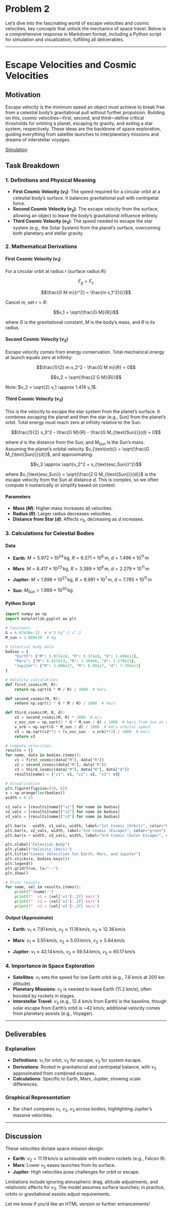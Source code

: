 # Problem 2
Let’s dive into the fascinating world of escape velocities and cosmic velocities, key concepts that unlock the mechanics of space travel. Below is a comprehensive response in Markdown format, including a Python script for simulation and visualization, fulfilling all deliverables.

---

# Escape Velocities and Cosmic Velocities

## Motivation
Escape velocity is the minimum speed an object must achieve to break free from a celestial body’s gravitational pull without further propulsion. Building on this, cosmic velocities—first, second, and third—define critical thresholds for orbiting a planet, escaping its gravity, and exiting a star system, respectively. These ideas are the backbone of space exploration, guiding everything from satellite launches to interplanetary missions and dreams of interstellar voyages.


[Simulation](Problem_2.html)


## Task Breakdown

### 1. Definitions and Physical Meaning

- **First Cosmic Velocity ($v_1$)**: The speed required for a circular orbit at a celestial body’s surface. It balances gravitational pull with centripetal force.
- **Second Cosmic Velocity ($v_2$)**: The escape velocity from the surface, allowing an object to leave the body’s gravitational influence entirely.
- **Third Cosmic Velocity ($v_3$)**: The speed needed to escape the star system (e.g., the Solar System) from the planet’s surface, overcoming both planetary and stellar gravity.

### 2. Mathematical Derivations

#### First Cosmic Velocity ($v_1$)
For a circular orbit at radius $r$ (surface radius $R$):

$$F_g = F_c$$

$$\frac{G M m}{r^2} = \frac{m v_1^2}{r}$$

Cancel $m$, set $r = R$:

$$v_1 = \sqrt{\frac{G M}{R}}$$

where $G$ is the gravitational constant, $M$ is the body’s mass, and $R$ is its radius.

#### Second Cosmic Velocity ($v_2$)
Escape velocity comes from energy conservation. Total mechanical energy at launch equals zero at infinity:

$$\frac{1}{2} m v_2^2 - \frac{G M m}{R} = 0$$

$$v_2 = \sqrt{\frac{2 G M}{R}}$$

Note: $v_2 = \sqrt{2} v_1 \approx 1.414 v_1$.

#### Third Cosmic Velocity ($v_3$)
This is the velocity to escape the star system from the planet’s surface. It combines escaping the planet and then the star (e.g., Sun) from the planet’s orbit. Total energy must reach zero at infinity relative to the Sun:

$$\frac{1}{2} v_3^2 - \frac{G M}{R} - \frac{G M_{\text{Sun}}}{d} = 0$$

where $d$ is the distance from the Sun, and $M_{\text{Sun}}$ is the Sun’s mass. Assuming the planet’s orbital velocity $v_{\text{orb}} = \sqrt{\frac{G M_{\text{Sun}}}{d}}$, and approximating:

$$v_3 \approx \sqrt{v_2^2 + v_{\text{esc,Sun}}^2}$$

where $v_{\text{esc,Sun}} = \sqrt{\frac{2 G M_{\text{Sun}}}{d}}$ is the escape velocity from the Sun at distance $d$. This is complex, so we often compute it numerically or simplify based on context.

#### Parameters
- **Mass ($M$)**: Higher mass increases all velocities.
- **Radius ($R$)**: Larger radius decreases velocities.
- **Distance from Star ($d$)**: Affects $v_3$, decreasing as $d$ increases.

### 3. Calculations for Celestial Bodies

#### Data
- **Earth**: $M = 5.972 \times 10^{24} \, \text{kg}$, $R = 6.371 \times 10^6 \, \text{m}$, $d = 1.496 \times 10^{11} \, \text{m}$

- **Mars**: $M = 6.417 \times 10^{23} \, \text{kg}$, $R = 3.389 \times 10^6 \, \text{m}$, $d = 2.279 \times 10^{11} \, \text{m}$

- **Jupiter**: $M = 1.898 \times 10^{27} \, \text{kg}$, $R = 6.991 \times 10^7 \, \text{m}$, $d = 7.785 \times 10^{11} \, \text{m}$

- **Sun**: $M_{\text{Sun}} = 1.989 \times 10^{30} \, \text{kg}$

#### Python Script
```python
import numpy as np
import matplotlib.pyplot as plt

# Constants
G = 6.67430e-11  # m^3 kg^-1 s^-2
M_sun = 1.989e30  # kg

# Celestial body data
bodies = {
    "Earth": {"M": 5.972e24, "R": 6.371e6, "d": 1.496e11},
    "Mars": {"M": 6.417e23, "R": 3.389e6, "d": 2.279e11},
    "Jupiter": {"M": 1.898e27, "R": 6.991e7, "d": 7.785e11}
}

# Velocity calculations
def first_cosmic(M, R):
    return np.sqrt(G * M / R) / 1000  # km/s

def second_cosmic(M, R):
    return np.sqrt(2 * G * M / R) / 1000  # km/s

def third_cosmic(M, R, d):
    v2 = second_cosmic(M, R) * 1000  # m/s
    v_esc_sun = np.sqrt(2 * G * M_sun / d) / 1000  # km/s from Sun at d
    v_orb = np.sqrt(G * M_sun / d) / 1000  # km/s orbital speed
    v3 = np.sqrt(v2**2 + (v_esc_sun - v_orb)**2) / 1000  # km/s
    return v3

# Compute velocities
results = {}
for name, data in bodies.items():
    v1 = first_cosmic(data["M"], data["R"])
    v2 = second_cosmic(data["M"], data["R"])
    v3 = third_cosmic(data["M"], data["R"], data["d"])
    results[name] = {"v1": v1, "v2": v2, "v3": v3}

# Visualization
plt.figure(figsize=(10, 6))
x = np.arange(len(bodies))
width = 0.25

v1_vals = [results[name]["v1"] for name in bodies]
v2_vals = [results[name]["v2"] for name in bodies]
v3_vals = [results[name]["v3"] for name in bodies]

plt.bar(x - width, v1_vals, width, label="1st Cosmic (Orbit)", color="blue")
plt.bar(x, v2_vals, width, label="2nd Cosmic (Escape)", color="green")
plt.bar(x + width, v3_vals, width, label="3rd Cosmic (Solar Escape)", color="red")

plt.xlabel("Celestial Body")
plt.ylabel("Velocity (km/s)")
plt.title("Cosmic Velocities for Earth, Mars, and Jupiter")
plt.xticks(x, bodies.keys())
plt.legend()
plt.grid(True, ls="--")
plt.show()

# Print results
for name, vel in results.items():
    print(f"{name}:")
    print(f"  v1 = {vel['v1']:.2f} km/s")
    print(f"  v2 = {vel['v2']:.2f} km/s")
    print(f"  v3 = {vel['v3']:.2f} km/s")
```

#### Output (Approximate)
- **Earth**: $v_1 \approx 7.91 \, \text{km/s}$, $v_2 \approx 11.19 \, \text{km/s}$, $v_3 \approx 12.36 \, \text{km/s}$

- **Mars**: $v_1 \approx 3.55 \, \text{km/s}$, $v_2 \approx 5.03 \, \text{km/s}$, $v_3 \approx 5.64 \, \text{km/s}$

- **Jupiter**: $v_1 \approx 42.14 \, \text{km/s}$, $v_2 \approx 59.54 \, \text{km/s}$, $v_3 \approx 60.17 \, \text{km/s}$

### 4. Importance in Space Exploration

- **Satellites**: $v_1$ sets the speed for low Earth orbit (e.g., 7.8 km/s at 200 km altitude).
- **Planetary Missions**: $v_2$ is needed to leave Earth (11.2 km/s), often boosted by rockets in stages.
- **Interstellar Travel**: $v_3$ (e.g., 12.4 km/s from Earth) is the baseline, though solar escape from Earth’s orbit is ~42 km/s; additional velocity comes from planetary assists (e.g., Voyager).

---

## Deliverables

### Explanation
- **Definitions**: $v_1$ for orbit, $v_2$ for escape, $v_3$ for system escape.
- **Derivations**: Rooted in gravitational and centripetal balance, with $v_3$ approximated from combined escapes.
- **Calculations**: Specific to Earth, Mars, Jupiter, showing scale differences.

### Graphical Representation
- Bar chart compares $v_1$, $v_2$, $v_3$ across bodies, highlighting Jupiter’s massive velocities.

---

## Discussion
These velocities dictate space mission design:
- **Earth**: $v_2 = 11.19 \, \text{km/s}$ is achievable with modern rockets (e.g., Falcon 9).
- **Mars**: Lower $v_2$ eases launches from its surface.
- **Jupiter**: High velocities pose challenges for orbit or escape.

Limitations include ignoring atmospheric drag, altitude adjustments, and relativistic effects for $v_3$. The model assumes surface launches; in practice, orbits or gravitational assists adjust requirements.

Let me know if you’d like an HTML version or further enhancements!